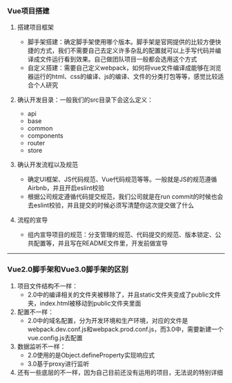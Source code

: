 ### Vue项目搭建

1. 搭建项目框架

   + 脚手架搭建：确定脚手架使用哪个版本。脚手架是官网提供的比较方便快捷的方式，我们不需要自己去定义许多杂乱的配置就可以上手写代码并编译成文件运行看到效果。自己做团队项目一般都会选用这个方式
   + 自定义搭建：需要自己定义webpack，如何将vue文件编译成能够在浏览器运行的html、css的编译、js的编译、文件的分类打包等等，感觉比较适合个人研究

2. 确认开发目录：一般我们的src目录下会这么定义：

   + api
   + base
   + common
   + components
   + router
   + store

3. 确认开发流程以及规范

   + 确定UI框架、JS代码规范、Vue代码规范等等。一般就是JS的规范遵循Airbnb，并且开启eslint校验
   + 根据公司规定遵循代码提交规范，我们公司就是在run commit的时候也会去eslint校验，并且提交的时候必须写清楚你这次提交做了什么

4. 流程的宣导

   + 组内宣导项目的规范：分支管理的规范、代码提交的规范、版本锁定、公共配置等，并且写在README文件里，开发前做宣导

---

### Vue2.0脚手架和Vue3.0脚手架的区别

1. 项目文件结构不一样：
   + 2.0中的编译相关的文件夹被移除了，并且static文件夹变成了public文件夹，index.html被移动到public文件夹里面
2. 配置不一样：
   + 2.0中的域名配置，分为开发环境和生产环境，对应的文件是webpack.dev.conf.js和webpack.prod.conf.js，而3.0中，需要新建一个vue.config.js去配置
3. 数据监听不一样：
   + 2.0使用的是Object.defineProperty实现响应式
   + 3.0基于proxy进行监听
4. 还有一些底层的不一样，因为自己目前还没有运用的项目，无法说的特别详细





































































































